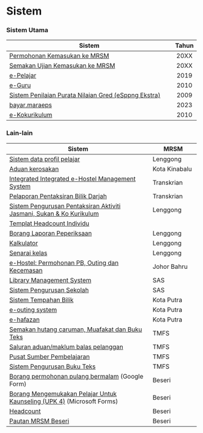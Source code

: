# Sistem

### Sistem Utama

<table><thead><tr><th width="546">Sistem</th><th align="center">Tahun</th></tr></thead><tbody><tr><td><a href="sistem.md">Permohonan Kemasukan ke MRSM</a></td><td align="center">20XX</td></tr><tr><td><a href="https://mrsm.mara.gov.my/MARATawaranf1/frmLoginSemakanF1.aspx">Semakan Ujian Kemasukan ke MRSM</a></td><td align="center">20XX</td></tr><tr><td><a href="http://www.mrsmkotakinabalu.edu.my/epelajar/login.asp">e-Pelajar</a></td><td align="center">2019</td></tr><tr><td><a href="http://www.mrsmsemporna.edu.my/skoq/contents/Loginguru.asp">e-Guru</a></td><td align="center">2010</td></tr><tr><td><a href="https://uppmmrsmlangkawi.com/esppng">Sistem Penilaian Purata Nilaian Gred (eSppng Ekstra)</a></td><td align="center">2009</td></tr><tr><td><a href="https://bayar.maraeps.my/login">bayar.maraeps</a></td><td align="center">2023</td></tr><tr><td><a href="http://www.mrsmserting.com/SKOQ/Contents/loginKoq.asp">e-Kokurikulum</a></td><td align="center">2010</td></tr></tbody></table>

### Lain-lain

<table><thead><tr><th width="601">Sistem</th><th width="137">MRSM</th></tr></thead><tbody><tr><td><a href="http://www.uppmlgg.com/esppng/esppngextra/menuxxx_login.asp">Sistem data profil pelajar</a></td><td>Lenggong</td></tr><tr><td><a href="https://mrsmict.wixsite.com/mrsmkkmaintainance/aduan-kerosakkan">Aduan kerosakan</a></td><td>Kota Kinabalu</td></tr><tr><td><a href="http://e-hostel.net/trans_hostel">Integrated Integrated e-Hostel Management System</a></td><td>Transkrian</td></tr><tr><td><a href="https://mylink.la/nurmujahadah02">Pelaporan Pentaksiran Bilik Darjah</a></td><td>Transkrian</td></tr><tr><td><a href="http://syspajskxxxonline.uppmlgg.com/index_pajsk.asp">Sistem Pengurusan Pentaksiran Aktiviti Jasmani, Sukan &#x26; Ko Kurikulum</a></td><td>Lenggong</td></tr><tr><td><a href="https://maranet-my.sharepoint.com/:x:/g/personal/joespenzal_mara_gov_my/EfRb-OhMT8hFqlBPfSu8GZ4BpVBxAzzcNXAz_KWWl_VyFw?e=FqpV7A">Templat Headcount Individu</a></td><td></td></tr><tr><td><a href="http://examreportofficialuppmlgg168.uppmlgg.com/index.asp">Borang Laporan Peperiksaan</a></td><td>Lenggong</td></tr><tr><td><a href="http://kalkulatorpng4mrsm.uppmlgg.com/calculatorPNGatas.asp">Kalkulator</a></td><td>Lenggong</td></tr><tr><td><a href="http://www.uppmlgg.com/senaraikelas.html">Senarai kelas</a></td><td>Lenggong</td></tr><tr><td><a href="http://www.e-hostel.net/joba_hostel/loginPenjaga.php">e-Hostel: Permohonan PB, Outing dan Kecemasan</a></td><td>Johor Bahru</td></tr><tr><td><a href="http://pspmrsmsaskualakangsar.com/">Library Management System</a></td><td>SAS</td></tr><tr><td><a href="https://mrsm.awfatech.com/sas/">Sistem Pengurusan Sekolah</a></td><td>SAS</td></tr><tr><td><a href="http://www.pspmrsmkputra.com/cendana/mrbs/web/day.php?year=2023&#x26;month=09&#x26;day=04&#x26;area=17&#x26;room=0">Sistem Tempahan Bilik</a></td><td>Kota Putra</td></tr><tr><td><a href="http://www.e-hostel.net/putra_outing/">e-outing system</a></td><td>Kota Putra</td></tr><tr><td><a href="http://ehafazanua.com/mrsmkp.html?button=LAMAN+UTAMA%0D%0A">e-hafazan</a></td><td>Kota Putra</td></tr><tr><td><a href="https://form.jotform.com/223253997071461">Semakan hutang caruman, Muafakat dan Buku Teks</a></td><td>TMFS</td></tr><tr><td><a href="https://form.jotform.com/210074491832452">Saluran aduan/maklum balas pelanggan</a></td><td>TMFS</td></tr><tr><td><a href="https://www.pspbaitulilmi.com/">Pusat Sumber Pembelajaran</a></td><td>TMFS</td></tr><tr><td><a href="http://pspbaitulilmitmfs.com/spteks/login.php">Sistem Pengurusan Buku Teks</a></td><td>TMFS</td></tr><tr><td><a href="https://docs.google.com/forms/d/e/1FAIpQLScJqR1fAepW8t35u-HG3jgid7SXLW8gXjoLbEz0KXsFV-5_Qw/viewform">Borang permohonan pulang bermalam</a> (Google Form)</td><td>Beseri</td></tr><tr><td><a href="https://forms.office.com/pages/responsepage.aspx?id=gkACjlBbekSQabWlR-NKMPUt-QDdaPBIrdbGqYaXNrFUN0VVSk5WSTBZTjNDSjg2U05CVFpTUVY5Uy4u">Borang Mengemukakan Pelajar Untuk Kaunseling (UPK 4)</a> (Microsoft Forms)</td><td>Beseri</td></tr><tr><td><a href="https://maranet-my.sharepoint.com/:x:/r/personal/suria_hanapiah_mara_gov_my/_layouts/15/Doc.aspx?sourcedoc=%7BC496C963-0268-4C7C-A5CE-08D335FFED5E%7D&#x26;file=T5-HEADCOUNT%20BESERI%202023.xlsx&#x26;action=default&#x26;mobileredirect=true">Headcount</a></td><td>Beseri</td></tr><tr><td><a href="https://mylink.la/mrsmbeseri">Pautan MRSM Beseri</a></td><td>Beseri</td></tr></tbody></table>

